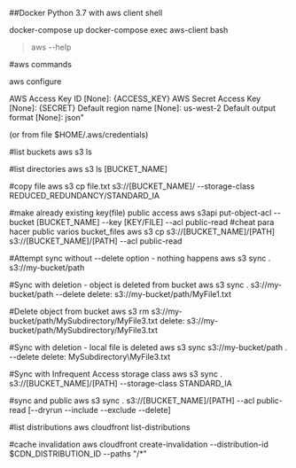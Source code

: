 
##Docker Python 3.7 with aws client shell

docker-compose up
docker-compose exec aws-client bash
 > aws --help


#aws commands

aws configure

AWS Access Key ID [None]: {ACCESS_KEY}
AWS Secret Access Key [None]: {SECRET}
Default region name [None]: us-west-2
Default output format [None]: json"

(or from file $HOME/.aws/credentials)

#list buckets
aws s3 ls

#list directories
aws s3 ls [BUCKET_NAME]

#copy file
aws s3 cp file.txt s3://[BUCKET_NAME]/ --storage-class REDUCED_REDUNDANCY/STANDARD_IA

#make already existing key(file) public access
aws s3api put-object-acl --bucket [BUCKET_NAME] --key [KEY/FILE] --acl public-read
#cheat para hacer public varios bucket_files
aws s3 cp s3://[BUCKET_NAME]/[PATH] s3://[BUCKET_NAME]/[PATH] --acl public-read

#Attempt sync without --delete option - nothing happens
aws s3 sync . s3://my-bucket/path

#Sync with deletion - object is deleted from bucket
aws s3 sync . s3://my-bucket/path --delete
delete: s3://my-bucket/path/MyFile1.txt

#Delete object from bucket
aws s3 rm s3://my-bucket/path/MySubdirectory/MyFile3.txt
delete: s3://my-bucket/path/MySubdirectory/MyFile3.txt

#Sync with deletion - local file is deleted
aws s3 sync s3://my-bucket/path . --delete
delete: MySubdirectory\MyFile3.txt

#Sync with Infrequent Access storage class
aws s3 sync . s3://[BUCKET_NAME]/[PATH] --storage-class STANDARD_IA

#sync and public
aws s3 sync . s3://[BUCKET_NAME]/[PATH] --acl public-read [--dryrun --include --exclude --delete]

#list distributions
aws cloudfront list-distributions

#cache invalidation
aws cloudfront create-invalidation --distribution-id $CDN_DISTRIBUTION_ID --paths "/*"
